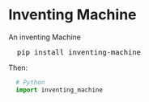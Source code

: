 # Inventing Machine
An inventing Machine
<pre>
  pip install inventing-machine
</pre>
Then:
```Python
  # Python
  import inventing_machine
```
